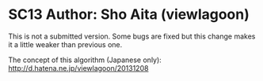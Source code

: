 SC13
Author: Sho Aita (viewlagoon)
====
This is not a submitted version. Some bugs are fixed but this change makes it a little weaker than previous one. 

The concept of this algorithm (Japanese only):
	http://d.hatena.ne.jp/viewlagoon/20131208

